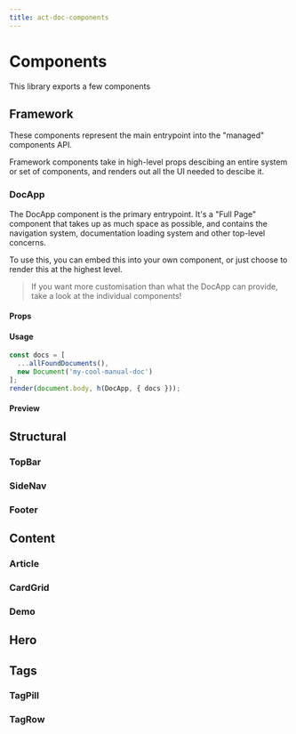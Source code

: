 ```yaml
---
title: act-doc-components
---
```


# Components

This library exports a few components

## Framework

These components represent the main entrypoint into the "managed"
components API.

Framework components take in high-level props descibing an entire
system or set of components, and renders out all the UI needed to descibe
it.

### DocApp

<CompDoc version="1" />

The DocApp component is the primary entrypoint. It's a "Full Page" component
that takes up as much space as possible, and contains the navigation system,
documentation loading system and other top-level concerns.

To use this, you can embed this into your own component, or just choose to render
this at the highest level.

> If you want more customisation than what the DocApp can provide, take a look
> at the individual components!

#### Props

<PropDoc component="DocApp" />

#### Usage

```ts
const docs = [
  ...allFoundDocuments(),
  new Document('my-cool-manual-doc')
];
render(document.body, h(DocApp, { docs }));
```

#### Preview

## Structural

### TopBar

### SideNav

### Footer

## Content

### Article

### CardGrid

### Demo

## Hero

## Tags

### TagPill

### TagRow